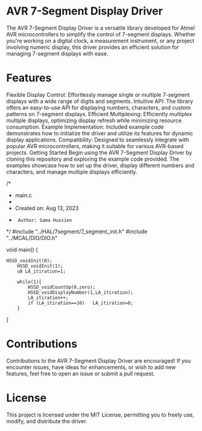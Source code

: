 # AVR 7-Segment Display Driver

The AVR 7-Segment Display Driver is a versatile library developed for Atmel AVR microcontrollers to simplify the control of 7-segment displays. Whether you're working on a digital clock, a measurement instrument, or any project involving numeric display, this driver provides an efficient solution for managing 7-segment displays with ease.

# Features
Flexible Display Control: Effortlessly manage single or multiple 7-segment displays with a wide range of digits and segments.
Intuitive API: The library offers an easy-to-use API for displaying numbers, characters, and custom patterns on 7-segment displays.
Efficient Multiplexing: Efficiently multiplex multiple displays, optimizing display refresh while minimizing resource consumption.
Example Implementation: Included example code demonstrates how to initialize the driver and utilize its features for dynamic display applications.
Compatibility: Designed to seamlessly integrate with popular AVR microcontrollers, making it suitable for various AVR-based projects.
Getting Started
Begin using the AVR 7-Segment Display Driver by cloning this repository and exploring the example code provided. The examples showcase how to set up the driver, display different numbers and characters, and manage multiple displays efficiently.


/*
 * main.c
 *
 *  Created on: Aug 13, 2023
 *      Author: Sama Hussien
 */
#include "../HAL/7segment/7_segment_init.h"
#include "../MCAL/DIO/DIO.h"


void main() {


	HSSD_voidInit(0);
		HSSD_voidInit(1);
		u8 LA_itiration=1;

		while(1){
			HSSD_voidCountUp(0,zero);
			HSSD_voidDisplayNumber(1,LA_itiration);
			LA_itiration++;
			if (LA_itiration==10) 	LA_itiration=0;
		}

}


# Contributions
Contributions to the AVR 7-Segment Display Driver are encouraged! If you encounter issues, have ideas for enhancements, or wish to add new features, feel free to open an issue or submit a pull request.

# License
This project is licensed under the MIT License, permitting you to freely use, modify, and distribute the driver.
